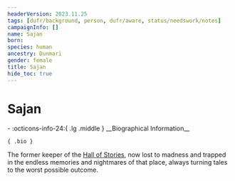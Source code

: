 ```yaml
---
headerVersion: 2023.11.25
tags: [dufr/background, person, dufr/aware, status/needswork/notes]
campaignInfo: []
name: Sajan
born:
species: human
ancestry: Dunmari
gender: female
title: Sajan
hide_toc: true
---
```

# Sajan
<div class="grid cards ext-narrow-margin ext-one-column" markdown>
- :octicons-info-24:{ .lg .middle } __Biographical Information__

    { .bio }

</div>


The former keeper of the [Hall of Stories](<../../gazetteer/greater-dunmar/dunmari-basin/hall-of-stories.md>), now lost to madness and trapped in the endless memories and nightmares of that place, always turning tales to the worst possible outcome. 